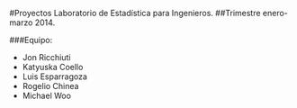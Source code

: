 #Proyectos Laboratorio de Estadística para Ingenieros.
##Trimestre enero-marzo 2014.

###Equipo:

* Jon Ricchiuti
* Katyuska Coello
* Luis Esparragoza
* Rogelio Chinea
* Michael Woo
